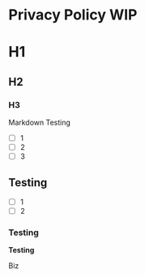 
# Privacy Policy WIP

# H1

## H2

### H3

Markdown Testing
- [ ] 1
- [ ] 2
- [ ] 3

## Testing
* [ ] 1
* [ ] 2
### Testing

**Testing**

Biz
